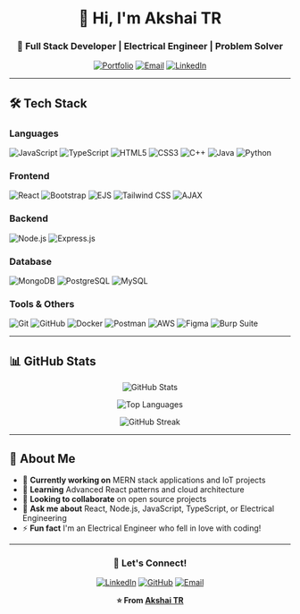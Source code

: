 <div align="center">

# 👋 Hi, I'm Akshai TR

### 🚀 **Full Stack Developer** | **Electrical Engineer** | **Problem Solver**

[![Portfolio](https://img.shields.io/badge/Portfolio-akshaitr.com-blue?style=for-the-badge&logo=google-chrome)](https://akshaitr.com)
[![Email](https://img.shields.io/badge/Email-akshaitr031@gmail.com-red?style=for-the-badge&logo=gmail)](mailto:akshaitr031@gmail.com)
[![LinkedIn](https://img.shields.io/badge/LinkedIn-Akshai%20TR-blue?style=for-the-badge&logo=linkedin)](https://linkedin.com/in/akshai-tr)

---

</div>

## 🛠️ **Tech Stack**

### **Languages**
![JavaScript](https://img.shields.io/badge/JavaScript-F7DF1E?style=for-the-badge&logo=javascript&logoColor=black)
![TypeScript](https://img.shields.io/badge/TypeScript-3178C6?style=for-the-badge&logo=typescript&logoColor=white)
![HTML5](https://img.shields.io/badge/HTML5-E34F26?style=for-the-badge&logo=html5&logoColor=white)
![CSS3](https://img.shields.io/badge/CSS3-1572B6?style=for-the-badge&logo=css3&logoColor=white)
![C++](https://img.shields.io/badge/C++-00599C?style=for-the-badge&logo=c%2B%2B&logoColor=white)
![Java](https://img.shields.io/badge/Java-ED8B00?style=for-the-badge&logo=openjdk&logoColor=white)
![Python](https://img.shields.io/badge/Python-3776AB?style=for-the-badge&logo=python&logoColor=white)

### **Frontend**
![React](https://img.shields.io/badge/React-61DAFB?style=for-the-badge&logo=react&logoColor=black)
![Bootstrap](https://img.shields.io/badge/Bootstrap-7952B3?style=for-the-badge&logo=bootstrap&logoColor=white)
![EJS](https://img.shields.io/badge/EJS-000000?style=for-the-badge&logo=ejs&logoColor=white)
![Tailwind CSS](https://img.shields.io/badge/Tailwind_CSS-38B2AC?style=for-the-badge&logo=tailwind-css&logoColor=white)
![AJAX](https://img.shields.io/badge/AJAX-000000?style=for-the-badge&logo=ajax&logoColor=white)

### **Backend**
![Node.js](https://img.shields.io/badge/Node.js-339933?style=for-the-badge&logo=node.js&logoColor=white)
![Express.js](https://img.shields.io/badge/Express.js-000000?style=for-the-badge&logo=express&logoColor=white)

### **Database**
![MongoDB](https://img.shields.io/badge/MongoDB-47A248?style=for-the-badge&logo=mongodb&logoColor=white)
![PostgreSQL](https://img.shields.io/badge/PostgreSQL-316192?style=for-the-badge&logo=postgresql&logoColor=white)
![MySQL](https://img.shields.io/badge/MySQL-4479A1?style=for-the-badge&logo=mysql&logoColor=white)

### **Tools & Others**
![Git](https://img.shields.io/badge/Git-F05032?style=for-the-badge&logo=git&logoColor=white)
![GitHub](https://img.shields.io/badge/GitHub-100000?style=for-the-badge&logo=github&logoColor=white)
![Docker](https://img.shields.io/badge/Docker-2496ED?style=for-the-badge&logo=docker&logoColor=white)
![Postman](https://img.shields.io/badge/Postman-FF6C37?style=for-the-badge&logo=postman&logoColor=white)
![AWS](https://img.shields.io/badge/AWS-232F3E?style=for-the-badge&logo=amazon-aws&logoColor=white)
![Figma](https://img.shields.io/badge/Figma-F24E1E?style=for-the-badge&logo=figma&logoColor=white)
![Burp Suite](https://img.shields.io/badge/Burp_Suite-000000?style=for-the-badge&logo=burp-suite&logoColor=white)

---

## 📊 **GitHub Stats**

<div align="center">

![GitHub Stats](https://github-readme-stats.vercel.app/api?username=starlit-comet&show_icons=true&theme=tokyonight&hide_border=true&count_private=true)

![Top Languages](https://github-readme-stats.vercel.app/api/top-langs/?username=starlit-comet&layout=compact&theme=tokyonight&hide_border=true)

![GitHub Streak](https://github-readme-streak-stats.herokuapp.com/?user=starlit-comet&theme=tokyonight&hide_border=true)

</div>

---

## 🎯 **About Me**

- 🔭 **Currently working on** MERN stack applications and IoT projects
- 🌱 **Learning** Advanced React patterns and cloud architecture
- 👯 **Looking to collaborate** on open source projects
- 💬 **Ask me about** React, Node.js, JavaScript, TypeScript, or Electrical Engineering
- ⚡ **Fun fact** I'm an Electrical Engineer who fell in love with coding!

---

<div align="center">

### 🌟 **Let's Connect!**

[![LinkedIn](https://img.shields.io/badge/LinkedIn-Connect-blue?style=for-the-badge&logo=linkedin)](https://linkedin.com/in/akshai-tr)
[![GitHub](https://img.shields.io/badge/GitHub-Follow-black?style=for-the-badge&logo=github)](https://github.com/starlit-comet)
[![Email](https://img.shields.io/badge/Email-Contact-red?style=for-the-badge&logo=gmail)](mailto:akshaitr031@gmail.com)

**⭐ From [Akshai TR](https://github.com/starlit-comet)**

</div>
